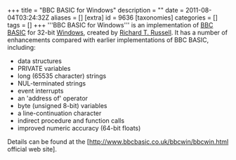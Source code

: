 +++
title = "BBC BASIC for Windows"
description = ""
date = 2011-08-04T03:24:32Z
aliases = []
[extra]
id = 9636
[taxonomies]
categories = []
tags = []
+++
'''BBC BASIC for Windows''' is an implementation of [BBC BASIC](https://rosettacode.org/wiki/:Category:BBC_BASIC) for 32-bit [Windows](https://rosettacode.org/wiki/Windows), created by [Richard T. Russell](https://rosettacode.org/wiki/User:RichardRussell). It has a number of enhancements compared with earlier implementations of BBC BASIC, including:

* data structures
* PRIVATE variables
* long (65535 character) strings
* NUL-terminated strings
* event interrupts
* an 'address of' operator
* byte (unsigned 8-bit) variables
* a line-continuation character
* indirect procedure and function calls
* improved numeric accuracy (64-bit floats)

Details can be found at the [http://www.bbcbasic.co.uk/bbcwin/bbcwin.html official web site].
